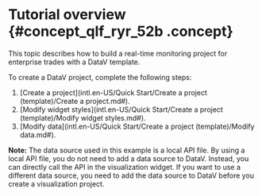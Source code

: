# Tutorial overview {#concept_qlf_ryr_52b .concept}

This topic describes how to build a real-time monitoring project for enterprise trades with a DataV template.

To create a DataV project, complete the following steps:

1.  [Create a project](intl.en-US/Quick Start/Create a project (template)/Create a project.md#).
2.  [Modify widget styles](intl.en-US/Quick Start/Create a project (template)/Modify widget styles.md#).
3.  [Modify data](intl.en-US/Quick Start/Create a project (template)/Modify data.md#).

**Note:** The data source used in this example is a local API file. By using a local API file, you do not need to add a data source to DataV. Instead, you can directly call the API in the visualization widget. If you want to use a different data source, you need to add the data source to DataV before you create a visualization project.

